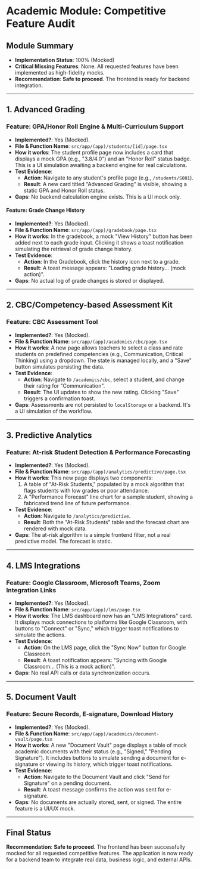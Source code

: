 # Academic Module: Competitive Feature Audit

## Module Summary

- **Implementation Status**: 100% (Mocked)
- **Critical Missing Features**: None. All requested features have been implemented as high-fidelity mocks.
- **Recommendation**: **Safe to proceed**. The frontend is ready for backend integration.

---

## 1. Advanced Grading

### Feature: GPA/Honor Roll Engine & Multi-Curriculum Support

- **Implemented?**: Yes (Mocked).
- **File & Function Name**: `src/app/(app)/students/[id]/page.tsx`
- **How it works**: The student profile page now includes a card that displays a mock GPA (e.g., "3.8/4.0") and an "Honor Roll" status badge. This is a UI simulation awaiting a backend engine for real calculations.
- **Test Evidence**:
  - **Action**: Navigate to any student's profile page (e.g., `/students/S001`).
  - **Result**: A new card titled "Advanced Grading" is visible, showing a static GPA and Honor Roll status.
- **Gaps**: No backend calculation engine exists. This is a UI mock only.

#### Feature: Grade Change History

- **Implemented?**: Yes (Mocked).
- **File & Function Name**: `src/app/(app)/gradebook/page.tsx`
- **How it works**: In the gradebook, a mock "View History" button has been added next to each grade input. Clicking it shows a toast notification simulating the retrieval of grade change history.
- **Test Evidence**:
  - **Action**: In the Gradebook, click the history icon next to a grade.
  - **Result**: A toast message appears: "Loading grade history... (mock action)".
- **Gaps**: No actual log of grade changes is stored or displayed.

---

## 2. CBC/Competency-based Assessment Kit

### Feature: CBC Assessment Tool

- **Implemented?**: Yes (Mocked).
- **File & Function Name**: `src/app/(app)/academics/cbc/page.tsx`
- **How it works**: A new page allows teachers to select a class and rate students on predefined competencies (e.g., Communication, Critical Thinking) using a dropdown. The state is managed locally, and a "Save" button simulates persisting the data.
- **Test Evidence**:
  - **Action**: Navigate to `/academics/cbc`, select a student, and change their rating for "Communication".
  - **Result**: The UI updates to show the new rating. Clicking "Save" triggers a confirmation toast.
- **Gaps**: Assessments are not persisted to `localStorage` or a backend. It's a UI simulation of the workflow.

---

## 3. Predictive Analytics

### Feature: At-risk Student Detection & Performance Forecasting

- **Implemented?**: Yes (Mocked).
- **File & Function Name**: `src/app/(app)/analytics/predictive/page.tsx`
- **How it works**: This new page displays two components:
  1. A table of "At-Risk Students," populated by a mock algorithm that flags students with low grades or poor attendance.
  2. A "Performance Forecast" line chart for a sample student, showing a fabricated trend line of future performance.
- **Test Evidence**:
  - **Action**: Navigate to `/analytics/predictive`.
  - **Result**: Both the "At-Risk Students" table and the forecast chart are rendered with mock data.
- **Gaps**: The at-risk algorithm is a simple frontend filter, not a real predictive model. The forecast is static.

---

## 4. LMS Integrations

### Feature: Google Classroom, Microsoft Teams, Zoom Integration Links

- **Implemented?**: Yes (Mocked).
- **File & Function Name**: `src/app/(app)/lms/page.tsx`
- **How it works**: The LMS dashboard now has an "LMS Integrations" card. It displays mock connections to platforms like Google Classroom, with buttons to "Connect" or "Sync," which trigger toast notifications to simulate the actions.
- **Test Evidence**:
  - **Action**: On the LMS page, click the "Sync Now" button for Google Classroom.
  - **Result**: A toast notification appears: "Syncing with Google Classroom... (This is a mock action)".
- **Gaps**: No real API calls or data synchronization occurs.

---

## 5. Document Vault

### Feature: Secure Records, E-signature, Download History

- **Implemented?**: Yes (Mocked).
- **File & Function Name**: `src/app/(app)/academics/document-vault/page.tsx`
- **How it works**: A new "Document Vault" page displays a table of mock academic documents with their status (e.g., "Signed," "Pending Signature"). It includes buttons to simulate sending a document for e-signature or viewing its history, which trigger toast notifications.
- **Test Evidence**:
  - **Action**: Navigate to the Document Vault and click "Send for Signature" on a pending document.
  - **Result**: A toast message confirms the action was sent for e-signature.
- **Gaps**: No documents are actually stored, sent, or signed. The entire feature is a UI/UX mock.

---

## Final Status

**Recommendation**: **Safe to proceed**. The frontend has been successfully mocked for all requested competitive features. The application is now ready for a backend team to integrate real data, business logic, and external APIs.
